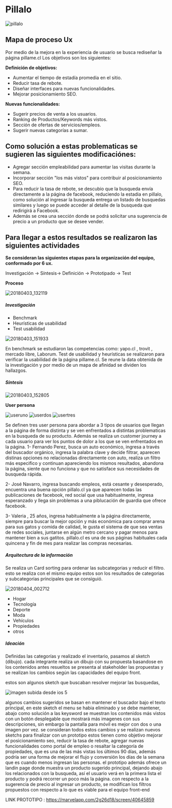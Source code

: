 # Pillalo
![pillalo](https://user-images.githubusercontent.com/32304271/40151914-9d90a99e-5950-11e8-890e-a0bc0f827655.png)

## Mapa de proceso Ux

Por medio de la mejora en la experiencia de usuario se busca rediseñar la página pillame.cl
Los objetivos son los siguientes:

**Definición de objetivos:**

- Aumentar el tiempo de estadía promedia en el sitio.
- Reducir tasa de rebote.
- Diseñar interfaces para nuevas funcionalidades.
- Mejorar posicionamiento SEO.

**Nuevas funcionalidades:**
- Sugerir precios de venta a los usuarios.
- Ranking de Productos/Keywords más vistos.
- Sección de ofertas de servicios/empleos.
- Sugerir nuevas categorías a sumar.

## Como solución a estas problematicas se sugieren las siguientes modificaciónes:
- Agregar sección empleabilidad para aumentar las visitas durante la semana.
- Incorporar sección "los más vistos" para contribuir al posicionamiento SEO.
- Para reducir la tasa de rebote, se descubio que la busqueda envía directamente a la página de facebook, reduciendo la estadia en pillalo, como solución al ingresar la busqueda entrega un listado de busquedas similares y luego se puede acceder al detalle de la busqueda que redirigirá a Facebook.
- Además se crea una sección donde se podrá solicitar una sugerencia de precio a un producto que se desee vender.

## Para llegar a estos resultados se realizaron las siguientes actividades


**Se consideran las siguientes etapas para la organización del equipo, conformado por 6 ux.**

Investigación → Síntesis→ Definición → Prototipado → Test

**Proceso**

![20180403_132119](https://user-images.githubusercontent.com/32304271/38321015-aad2f608-380c-11e8-8966-07e572414c8f.jpg)


##### Investigación 
- Benchmark
- Heurísticas de usabilidad
- Test usabilidad

![20180403_151933](https://user-images.githubusercontent.com/32304271/38321032-bb09a5e4-380c-11e8-8ce2-4e7f12060cd7.jpg)

En benchmark se estudiaron las competencias como: yapo.cl , trovit , mercado libre, Laborum.
Test de usabilidad y heurísticas se realizaron para verificar la usabilidad de la página pillame.cl.
Se reune la data obtenida de la investigación y por medio de un mapa de afinidad se dividen los hallazgos.

##### Síntesis
![20180403_152805](https://user-images.githubusercontent.com/32304271/38321033-bb29bd2a-380c-11e8-9428-1d45ffcbc0c9.jpg)


**User persona**

![useruno](https://user-images.githubusercontent.com/32304271/38320683-9e634626-380b-11e8-9929-accff00602b0.jpg)
![userdos](https://user-images.githubusercontent.com/32304271/38320757-ce701d3a-380b-11e8-8a64-f1841df1310e.jpg)
![usertres](https://user-images.githubusercontent.com/32304271/38320758-ce91c41c-380b-11e8-9396-45ac1a574c24.jpg)

Se definen tres user persona para abordar a 3 tipos de usuarios que llegan a la página de forma distinta y se ven enfrentados a distintas problematicas en la busqueda de su producto.
Además se realiza un customer journey a cada usuario para ver los puntos de dolor a los que se ven enfrentados en la página.
1- Fernando Perez, busca un auto económico, ingresa a través del buscador orgánico, ingresa la palabra clave y decide filtrar, aparecen distinas opciones no relacionadas directamente con auto, realiza un filtro más especifico y continuan apareciendo los mismos resultados, abandona la página, siente que no funciona y que no satisface sus necesidades de busqueda rápida.

2- José Navarro, ingresa buscando empleos, está cesante y desesperado, encuentra una buena opción pillalo.cl ya que aparecen todas las publicaciones de facebook, red social que usa habitualmente, ingresa esperanzado y llega sin problemas a una piblucación de guardia que ofrece facebook.

3- Valeria , 25 años, ingresa habitualmente a la página directamente, siempre para buscar la mejor opción y más económica para comprar arena para sus gatos y comida de calidad, le gusta el sistema de que sea ventas de redes sociales, juntarse en algún metro cercano y pagar menos para mantener bien a sus gatitos.
pillalo.cl es una de sus páginas habituales cada quincena y fin de mes para realizar las compras necesarias.

##### Arquitectura de la información

Se realiza un Card sorting para ordenar las subcategorias y reducir el filtro.
esto se realiza con el mismo equipo
estos son los resultados de categorias y subcategorias principales que se consiguió.

![20180404_002712](https://user-images.githubusercontent.com/32304271/38321034-bb478850-380c-11e8-82b8-4dce735f9ecb.jpg)

- Hogar
- Tecnología
- Deporte
- Moda
- Vehículos
- Propiedades
- otros


##### Ideación 

Definidas las categorías y realizado el inventario, pasamos al sketch (dibujo).
cada integrante realiza un dibujo con su propuesta basandose en los contenidos antes resueltos
se presenta  al stakeholder las propuestas y se realizan los cambios según las capacidades del equipo front.

estos son algunos sketch que buscaban resolver mejorar las busquedas, 

![imagen subida desde ios 5](https://user-images.githubusercontent.com/32304271/38324401-98d85038-3816-11e8-855b-e9c70ac5570d.jpg)

algunos cambios sugeridos se basan en mantener el buscador bajo el texto principal, en este sketch el menu se habia eliminado y se debe mantener,  abajo como solución a las keysword se muestran los contenidos más vistos con un botón desplegable que mostrará más imagenes con sus descripciones, sin embargo la pantalla para móvil es mejor con dos o una imagen por vez.
se consideran todos estos cambios y se realizan nuevos sketchs para finalizar con un prototipo
estos tienen como objetivo mejorar el posicionamiento seo, reducir la tasa de rebote, agregar nuevas funcionalidades como portal de empleo o resaltar la categoría de propiedades, que es una de las más vistas los últimos 90 días, además podría ser una forma de mejorar el flujo y conversión los días de la semana que es cuando menos ingresan las personas.
el prototipo además ofrece un landin page donde muestra un producto sugerido principal, dejando abajo los relacionados con la busqueda, así el usuario verá en la primera lista el producto y podrá recorrer un poco más la página.
con respecto a la sugerencia de precio al ingresar un producto, se modifican los filtros propuestos con respecto a lo que es viable para el equipo front-end 

LINK PROTOTIPO : https://marvelapp.com/2g26d18/screen/40645859

